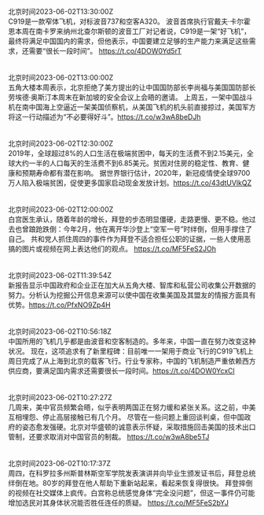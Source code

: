 北京时间2023-06-02T13:30:00Z<br>C919是一款窄体飞机，对标波音737和空客A320。
波音首席执行官戴夫·卡尔霍恩本周在南卡罗来纳州北查尔斯顿的波音工厂对记者说，C919是一架“好飞机”，最终将满足中国国内的需求，但他表示，中国要建立足够的生产能力来满足这些需求，还需要“很长一段时间”。 https://t.co/4DOW0Yd5rT<br><br><br>北京时间2023-06-02T13:00:00Z<br>五角大楼本周表示，北京拒绝了美方提出的让中国国防部长李尚福与美国国防部长劳埃德·奥斯汀本周末在新加坡的安全会议上会晤的邀请。
上周五，一架中国战斗机在南中国海上空逼近一架美国侦察机，从美国飞机的机头前直接掠过，美国军方将这一行动描述为“不必要得好斗”。https://t.co/w3wA8beDJh<br><br><br>北京时间2023-06-02T12:30:00Z<br>2019年，全球超过8%的人口生活在极端贫困中，每天的生活费不到2.15美元，全球大约一半的人口每天的生活费不到6.85美元。贫困对住房的稳定性、教育、健康和预期寿命都有潜在影响。
据世界银行估计，2020年，新冠疫情使全球9700万人陷入极端贫困，促使更多国家启动现金发放计划。https://t.co/43dtUVlkQZ<br><br><br>北京时间2023-06-02T12:00:00Z<br>白宫医生承认，随着年龄的增长，拜登的步态明显僵硬，走路更慢、更不稳。他过去也曾踉跄跌倒：今年2月，他在离开华沙登上“空军一号”时绊倒，但用手撑住了自己。
共和党人抓住周四的事件作为拜登不适合担任公职的证据，一些人使用恶搞的图片或视频在网上表达他们的观点。 https://t.co/MF5FeS2JOh<br><br><br>北京时间2023-06-02T11:39:54Z<br>新报告显示中国政府和企业正在加大从五角大楼、智库和私营公司收集公开数据的努力。分析认为挖掘公开信息来源可以使中国在收集美国及其盟友的情报方面具有优势。https://t.co/PfxNO9Zp4H<br><br><br>北京时间2023-06-02T10:56:18Z<br>中国所用的飞机几乎都是由波音和空客制造的。多年来，中国一直在努力改变这种状况。
现在，这项追求有了新里程碑：目前唯一一架用于商业飞行的C919飞机上周日完成了从上海到北京的载客飞行。行业专家称，中国的飞机制造严重依赖西方供应商，要满足国内需求还需要很长一段时间。https://t.co/4DOW0YcxCl<br><br><br>北京时间2023-06-02T10:27:27Z<br>几周来，美中官员频繁会晤，似乎表明两国正在努力缓和紧张关系。这之前，中美互相埋怨、停止高层接触已有几个月。
尽管在一些问题上重回谈判桌，但中国政府的姿态愈发强硬。北京对华盛顿的诚意表示怀疑，采取措施回击美国的技术出口管制，还要求取消对中国官员的制裁。
https://t.co/w3wA8be5TJ<br><br><br>北京时间2023-06-02T10:17:37Z<br>周四，在科罗拉多州斯普林斯空军学院发表演讲并向毕业生颁发证书后，拜登总统绊倒在地。80岁的拜登在他人帮助下重新站起来，看起来恢复得很快。
拜登摔倒的视频在社交媒体上疯传。白宫称总统感觉身体“完全没问题”，但这一事件仍可能增加选民对其身体状况能否胜任连任的质疑。
https://t.co/MF5FeS2bYJ<br><br><br>